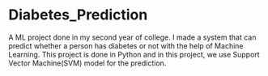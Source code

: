 # Diabetes_Prediction
A ML project done in my second year of college.
I made a system that can predict whether a person has diabetes or not with the help of Machine Learning. This project is done in Python and in this project, we use Support Vector Machine(SVM) model for the prediction.

